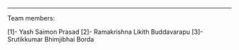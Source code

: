 -----------
Team members:

[1]- Yash Saimon Prasad
[2]- Ramakrishna Likith Buddavarapu
[3]- Srutikkumar Bhimjibhai Borda

